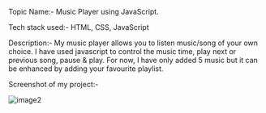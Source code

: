 Topic Name:- Music Player using JavaScript.

Tech stack used:- HTML, CSS, JavaScript

Description:- My music player allows you to listen music/song of your own choice. I have used javascript to control the music time, play next or previous song, pause & play. 
For now, I have only added 5 music but it can be enhanced by adding your favourite playlist.

Screenshot of my project:-

![image2](https://user-images.githubusercontent.com/101787864/211511381-1c716f5f-760e-4f3c-8791-413608de3e5c.jpg)
